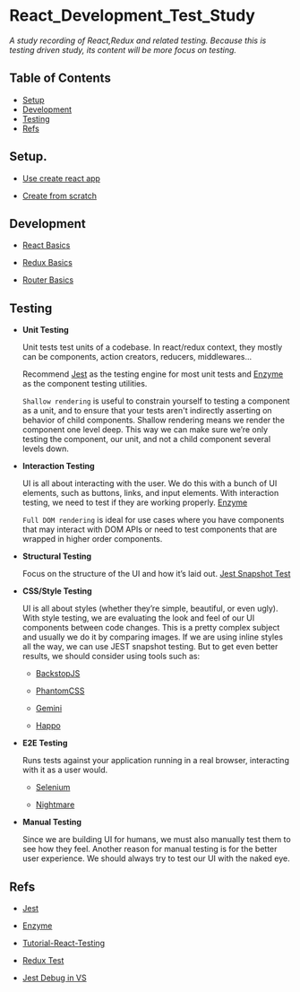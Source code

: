 # React_Development_Test_Study

*A study recording of React,Redux and related testing. 
Because this is testing driven study, its content will be more focus on testing.*

## Table of Contents

  - [Setup](#setup)
  - [Development](#development)
  - [Testing](#testing)
  - [Refs](#refs)
  
## Setup.

  * [Use create react app](https://github.com/facebook/create-react-app)

  * [Create from scratch](https://www.robinwieruch.de/minimal-react-webpack-babel-setup/)

## Development

  * [React Basics](https://reactjs.org/docs/hello-world.html)

  * [Redux Basics](https://redux.js.org/basics)

  * [Router Basics](https://reacttraining.com/react-router/web/example/basic)

## Testing

  - **Unit Testing** 

    Unit tests test units of a codebase. In react/redux context, they mostly can be components, action creators, reducers, middlewares... 
    
    Recommend [Jest](https://facebook.github.io/jest) as the testing engine for most unit tests and [Enzyme](https://github.com/airbnb/enzyme) as the component testing utilities.
    
    `Shallow rendering` is useful to constrain yourself to testing a component as a unit, and to ensure that your tests aren't indirectly asserting on behavior of child components. Shallow rendering means we render the component one level deep. This way we can make sure we’re only testing the component, our unit, and not a child component several levels down.
   
  - **Interaction Testing** 

    UI is all about interacting with the user. We do this with a bunch of UI elements, such as buttons, links, and input elements. With interaction testing, we need to test if they are working properly. [Enzyme](https://github.com/airbnb/enzyme)
    
    `Full DOM rendering` is ideal for use cases where you have components that may interact with DOM APIs or need to test components that are wrapped in higher order components.

  - **Structural Testing** 

    Focus on the structure of the UI and how it’s laid out. [Jest Snapshot Test](https://facebook.github.io/jest/docs/en/snapshot-testing.html)

  - **CSS/Style Testing**
  
    UI is all about styles (whether they’re simple, beautiful, or even ugly). With style testing, we are evaluating the look and feel of our UI components between code changes. This is a pretty complex subject and usually we do it by comparing images. If we are using inline styles all the way, we can use JEST snapshot testing. But to get even better results, we should consider using tools such as:

    * [BackstopJS](https://github.com/garris/BackstopJS)

    * [PhantomCSS](https://github.com/Huddle/PhantomCSS)

    * [Gemini](https://github.com/gemini-testing/gemini)

    * [Happo](https://github.com/Galooshi/happo)


  - **E2E Testing**

     Runs tests against your application running in a real browser, interacting with it as a user would.

    * [Selenium](https://www.seleniumhq.org/)
    
    * [Nightmare](https://github.com/segmentio/nightmare/)
    
  - **Manual Testing** 

    Since we are building UI for humans, we must also manually test them to see how they feel. Another reason for manual testing is for the better user experience. We should always try to test our UI with the naked eye.
    
  
 ## Refs
  
   * [Jest](https://facebook.github.io/jest/docs/en/getting-started.html)
    
   * [Enzyme](https://github.com/airbnb/enzyme)
       
   * [Tutorial-React-Testing](https://facebook.github.io/jest/docs/en/tutorial-react.html)

   * [Redux Test](https://redux.js.org/recipes/writing-tests)
   
   * [Jest Debug in VS](https://github.com/Microsoft/vscode-recipes/tree/master/debugging-jest-tests)

